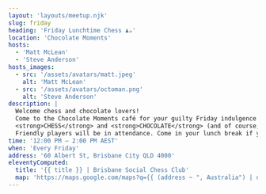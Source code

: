 ```yaml
---
layout: 'layouts/meetup.njk'
slug: friday
heading: 'Friday Lunchtime Chess ♟️☕'
location: 'Chocolate Moments'
hosts:
  - 'Matt McLean'
  - 'Steve Anderson'
hosts_images:
  - src: '/assets/avatars/matt.jpeg'
    alt: 'Matt McLean'
  - src: '/assets/avatars/octoman.png'
    alt: 'Steve Anderson'
description: |
  Welcome chess and chocolate lovers!
  Come to the Chocolate Moments café for your guilty Friday indulgence of your two vices / virtues:
  <strong>CHESS</strong> and <strong>CHOCOLATE</strong> (and of course, coffee).
  Friendly players will be in attendance. Come in your lunch break if you work in the city.
time: '12:00 PM – 2:00 PM AEST'
when: 'Every Friday'
address: '60 Albert St, Brisbane City QLD 4000'
eleventyComputed:
  title: '{{ title }} | Brisbane Social Chess Club'
  map: 'https://maps.google.com/maps?q={{ (address ~ ", Australia") | url_encode }}&output=embed'
---
```

